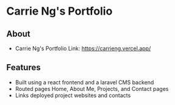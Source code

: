 # Carrie Ng's Portfolio

## About 
- Carrie Ng's Portfolio Link: https://carrieng.vercel.app/

## Features
- Built using a react frontend and a laravel CMS backend
- Routed pages Home, About Me, Projects, and Contact pages
- Links deployed project websites and contacts 
